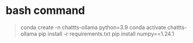 # bash command

> conda create -n chattts-ollama python=3.9
> conda activate chattts-ollama
> pip install -r requirements.txt
> pip install numpy==1.24.1